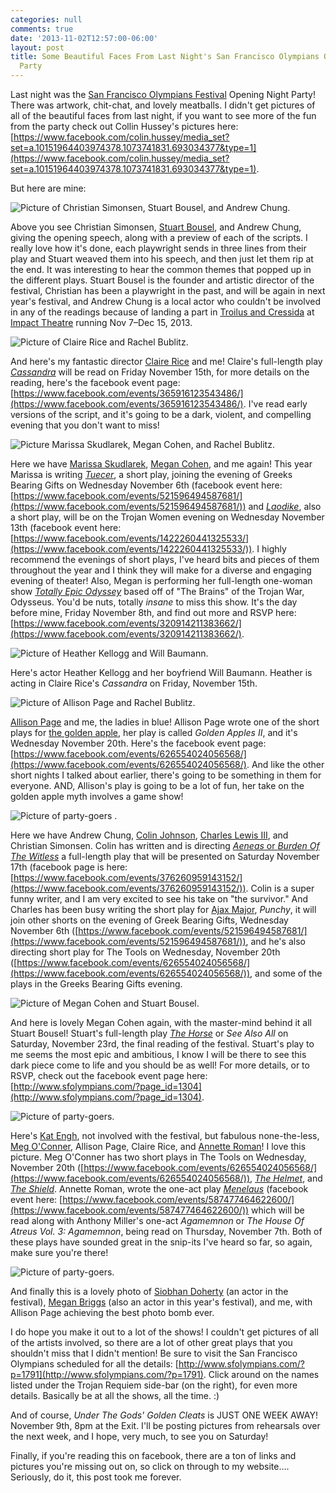 ```yaml
---
categories: null
comments: true
date: '2013-11-02T12:57:00-06:00'
layout: post
title: Some Beautiful Faces From Last Night's San Francisco Olympians Opening Night
  Party
---
```


Last night was the [San Francisco Olympians Festival](http://www.sfolympians.com/) Opening Night Party! There was artwork, chit-chat, and lovely meatballs. I didn't get pictures of all of the beautiful faces from last night, if you want to see more of the fun from the party check out Collin Hussey's pictures here: [https://www.facebook.com/colin.hussey/media_set?set=a.10151964403974378.1073741831.693034377&type=1](https://www.facebook.com/colin.hussey/media_set?set=a.10151964403974378.1073741831.693034377&type=1).

But here are mine:

![Picture of Christian Simonsen, Stuart Bousel, and Andrew Chung.](/images/party1.jpg)

Above you see Christian Simonsen, [Stuart Bousel](http://endymionrising.blogspot.com/), and Andrew Chung, giving the opening speech, along with a preview of each of the scripts. I really love how it's done, each playwright sends in three lines from their play and Stuart weaved them into his speech, and then just let them rip at the end. It was interesting to hear the common themes that popped up in the different plays. Stuart Bousel is the founder and artistic director of the festival, Christian has been a playwright in the past, and will be again in next year's festival, and Andrew Chung is a local actor who couldn't be involved in any of the readings because of landing a part in [Troilus and Cressida](http://www.impacttheatre.com/season/) at [Impact Theatre](http://www.impacttheatre.com/season/index.php) running Nov 7–Dec 15, 2013.

![Picture of Claire Rice and Rachel Bublitz.](/images/party2.jpg)

And here's my fantastic director [Claire Rice](http://claireannrice.blogspot.com/) and me! Claire's full-length play [*Cassandra*](http://www.sfolympians.com/?page_id=1278) will be read on Friday November 15th, for more details on the reading, here's the facebook event page: [https://www.facebook.com/events/365916123543486/](https://www.facebook.com/events/365916123543486/). I've read early versions of the script, and it's going to be a dark, violent, and compelling evening that you don't want to miss!

![Picture Marissa Skudlarek, Megan Cohen, and Rachel Bublitz.](/images/party3.jpg)

Here we have [Marissa Skudlarek](http://marissabidilla.blogspot.com/), [Megan Cohen](http://plays.megancohen.com/), and me again! This year Marissa is writing [*Tuecer*](http://www.sfolympians.com/?page_id=1242), a short play, joining the evening of Greeks Bearing Gifts on Wednesday November 6th (facebook event here: [https://www.facebook.com/events/521596494587681/](https://www.facebook.com/events/521596494587681/)) and [*Laodike*](http://www.sfolympians.com/?page_id=1260), also a short play, will be on the Trojan Women evening on Wednesday November 13th (facebook event here: [https://www.facebook.com/events/1422260441325533/](https://www.facebook.com/events/1422260441325533/)). I highly recommend the evenings of short plays, I've heard bits and pieces of them throughout the year and I think they will make for a diverse and engaging evening of theater! Also, Megan is performing her full-length one-woman show [*Totally Epic Odyssey*](http://www.sfolympians.com/?page_id=1254) based off of "The Brains" of the Trojan War, Odysseus. You'd be nuts, totally *insane* to miss this show. It's the day before mine, Friday November 8th, and find out more and RSVP here: [https://www.facebook.com/events/320914211383662/](https://www.facebook.com/events/320914211383662/).

![Picture of Heather Kellogg and Will Baumann.](/images/party4.jpg)

Here's actor Heather Kellogg and her boyfriend Will Baumann. Heather is acting in Claire Rice's *Cassandra* on Friday, November 15th.

![Picture of Allison Page and Rachel Bublitz.](/images/party5.jpg)

[Allison Page](https://twitter.com/AllisonLynnPage) and me, the ladies in blue! Allison Page wrote one of the short plays for [the golden apple](http://www.sfolympians.com/?page_id=1290), her play is called *Golden Apples II*, and it's Wednesday November 20th. Here's the facebook event page: [https://www.facebook.com/events/626554024056568/](https://www.facebook.com/events/626554024056568/). And like the other short nights I talked about earlier, there's going to be something in them for everyone. AND, Allison's play is going to be a lot of fun, her take on the golden apple myth involves a game show!

![Picture of party-goers .](/images/party6.jpg)

Here we have Andrew Chung, [Colin Johnson](http://www.sfolympians.com/?page_id=1280), [Charles Lewis III](http://thethinkingmansidiot.wordpress.com/), and Christian Simonsen. Colin has written and is directing [*Aeneas* or *Burden Of The Witless*](http://www.sfolympians.com/?page_id=1280) a full-length play that will be presented on Saturday November 17th (facebook page is here: [https://www.facebook.com/events/376260959143152/](https://www.facebook.com/events/376260959143152/)). Colin is a super funny writer, and I am very excited to see his take on "the survivor." And Charles has been busy writing the short play for [Ajax Major](http://www.sfolympians.com/?page_id=1234), *Punchy*, it will join other shorts on the evening of Greek Bearing Gifts, Wednesday November 6th ([https://www.facebook.com/events/521596494587681/](https://www.facebook.com/events/521596494587681/)), and he's also directing short play for The Tools on Wednesday, November 20th ([https://www.facebook.com/events/626554024056568/](https://www.facebook.com/events/626554024056568/)), and some of the plays in the Greeks Bearing Gifts evening.

![Picture of Megan Cohen and Stuart Bousel.](/images/party7.jpg)

And here is lovely Megan Cohen again, with the master-mind behind it all Stuart Bousel! Stuart's full-length play [*The Horse*](http://www.sfolympians.com/?page_id=1304) or *See Also All* on Saturday, November 23rd, the final reading of the festival. Stuart's play to me seems the most epic and ambitious, I know I will be there to see this dark piece come to life and you should be as well! For more details, or to RSVP, check out the facebook event page here: [http://www.sfolympians.com/?page_id=1304](http://www.sfolympians.com/?page_id=1304).

![Picture of party-goers.](/images/party8.jpg)

Here's [Kat Engh](https://twitter.com/katengh), not involved with the festival, but fabulous none-the-less, [Meg O'Conner](https://twitter.com/thesinginwriter?refsrc=email), Allison Page, Claire Rice, and [Annette Roman](http://annetteroman.wordpress.com/)! I love this picture. Meg O'Conner has two short plays in The Tools on Wednesday, November 20th ([https://www.facebook.com/events/626554024056568/](https://www.facebook.com/events/626554024056568/)), [*The Helmet*](http://www.sfolympians.com/?page_id=1284), and [*The Shield*](http://www.sfolympians.com/?page_id=1282). Annette Roman, wrote the one-act play  [*Menelaus*](http://www.sfolympians.com/?page_id=1250) (facebook event here: [https://www.facebook.com/events/587477464622600/](https://www.facebook.com/events/587477464622600/)) which will be read along with Anthony Miller's one-act *Agamemnon* or *The House Of Atreus Vol. 3: Agamemnon*, being read on Thursday, November 7th. Both of these plays have sounded great in the snip-its I've heard so far, so again, make sure you're there!

![Picture of party-goers.](/images/party9.jpg)

And finally this is a lovely photo of [Siobhan Doherty](http://www.siobhanmariedoherty.com/) (an actor in the festival), [Megan Briggs](http://www.meganbriggs.com/) (also an actor in this year's festival), and me, with Allison Page achieving the best photo bomb ever.

I do hope you make it out to a lot of the shows! I couldn't get pictures of all of the artists involved, so there are a lot of other great plays that you shouldn't miss that I didn't mention! Be sure to visit the San Francisco Olympians scheduled for all the details: [http://www.sfolympians.com/?p=1791](http://www.sfolympians.com/?p=1791). Click around on the names listed under the Trojan Requiem side-bar (on the right), for even more details. Basically be at all the shows, all the time. :)

And of course, *Under The Gods' Golden Cleats* is JUST ONE WEEK AWAY! November 9th, 8pm at the Exit. I'll be posting pictures from rehearsals over the next week, and I hope, very much, to see you on Saturday!

Finally, if you're reading this on facebook, there are a ton of links and pictures you're missing out on, so click on through to my website.... Seriously, do it, this post took me forever.